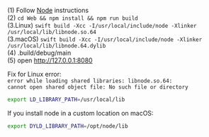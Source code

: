 (1) Follow [Node](https://github.com/tris-foundation/node) instructions<br>
(2) `cd Web && npm install && npm run build`<br>
(3.Linux) `swift build -Xcc -I/usr/local/include/node -Xlinker /usr/local/lib/libnode.so.64`<br>
(3.macOS) `swift build -Xcc -I/usr/local/include/node -Xlinker /usr/local/lib/libnode.64.dylib`<br>
(4) .build/debug/main<br>
(5) open http://127.0.0.1:8080<br>

Fix for Linux error:<br>
`error while loading shared libraries: libnode.so.64: `<br>
`cannot open shared object file: No such file or directory`<br>
```bash
export LD_LIBRARY_PATH=/usr/local/lib
```

If you install node in a custom location on macOS:
```bash
export DYLD_LIBRARY_PATH=/opt/node/lib
```
